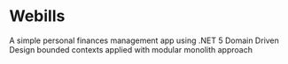# Webills

A simple personal finances management app using .NET 5
Domain Driven Design bounded contexts applied with modular monolith approach
